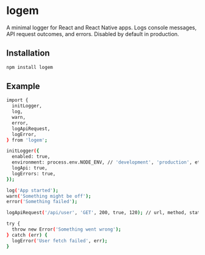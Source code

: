 # logem

A minimal logger for React and React Native apps. Logs console messages, API request outcomes, and errors. Disabled by default in production.

## Installation

```bash
npm install logem
```

## Example

```bash
import {
  initLogger,
  log,
  warn,
  error,
  logApiRequest,
  logError,
} from 'logem';

initLogger({
  enabled: true,
  environment: process.env.NODE_ENV, // 'development', 'production', etc.
  logApi: true,
  logErrors: true,
});

log('App started');
warn('Something might be off');
error('Something failed');

logApiRequest('/api/user', 'GET', 200, true, 120); // url, method, status, success, duration(ms)

try {
  throw new Error('Something went wrong');
} catch (err) {
  logError('User fetch failed', err);
}
```

